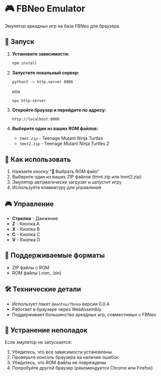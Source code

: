 # 🎮 FBNeo Emulator

Эмулятор аркадных игр на базе FBNeo для браузера.

## 🚀 Запуск

1. **Установите зависимости:**
   ```bash
   npm install
   ```

2. **Запустите локальный сервер:**
   ```bash
   python3 -m http.server 8000
   ```
   или
   ```bash
   npx http-server
   ```

3. **Откройте браузер и перейдите по адресу:**
   ```
   http://localhost:8000
   ```

4. **Выберите один из ваших ROM файлов:**
   - `tmnt.zip` - Teenage Mutant Ninja Turtles
   - `tmnt2.zip` - Teenage Mutant Ninja Turtles 2

## 🎯 Как использовать

1. Нажмите кнопку "📁 Выбрать ROM файл"
2. Выберите один из ваших ZIP файлов (tmnt.zip или tmnt2.zip)
3. Эмулятор автоматически загрузит и запустит игру
4. Используйте клавиатуру для управления

## 🎮 Управление

- **Стрелки** - Движение
- **Z** - Кнопка A
- **X** - Кнопка B  
- **C** - Кнопка C
- **V** - Кнопка D

## 📁 Поддерживаемые форматы

- ZIP файлы с ROM
- ROM файлы (.rom, .bin)

## 🛠️ Технические детали

- Использует пакет `@mantou/fbneo` версии 0.0.4
- Работает в браузере через WebAssembly
- Поддерживает большинство аркадных игр, совместимых с FBNeo

## 🔧 Устранение неполадок

Если эмулятор не запускается:
1. Убедитесь, что все зависимости установлены
2. Проверьте консоль браузера на наличие ошибок
3. Убедитесь, что ROM файлы не повреждены
4. Попробуйте другой браузер (рекомендуется Chrome или Firefox) 